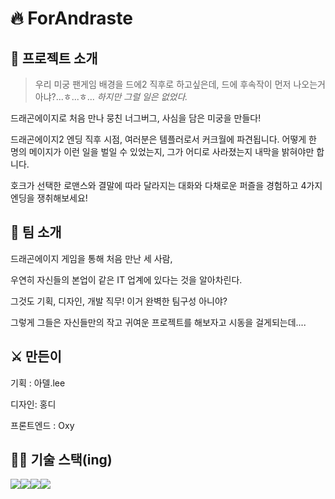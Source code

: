 # 🔥 ForAndraste


## 🐉 프로젝트 소개

> 우리 미궁 팬게임 배경을 드에2 직후로 하고싶은데, 드에 후속작이 먼저 나오는거 아냐?...ㅎ...ㅎ...
*하지만 그럴 일은 없었다.*

드래곤에이지로 처음 만나 뭉친 너그버그, 사심을 담은 미궁을 만들다!

드래곤에이지2 엔딩 직후 시점, 여러분은 템플러로서 커크월에 파견됩니다.
어떻게 한 명의 메이지가 이런 일을 벌일 수 있었는지, 그가 어디로 사라졌는지 내막을 밝혀야만 합니다.

호크가 선택한 로맨스와 결말에 따라 달라지는 대화와 다채로운 퍼즐을 경험하고 4가지 엔딩을 쟁취해보세요!


## 🐲 팀 소개

드래곤에이지 게임을 통해 처음 만난 세 사람,

우연히 자신들의 본업이 같은 IT 업계에 있다는 것을 알아차린다.

그것도 기획, 디자인, 개발 직무! 이거 완벽한 팀구성 아니야?

그렇게 그들은 자신들만의 작고 귀여운 프로젝트를 해보자고 시동을 걸게되는데....

## ⚔️ 만든이

기획 : 아델.lee

디자인: 홍디

프론트엔드 : Oxy

## 👩‍💻 기술 스택(ing)

<img  src="https://img.shields.io/badge/html5-E34F26?style=for-the-badge&logo=html5&logoColor=white"><img  src="https://img.shields.io/badge/css-1572B6?style=for-the-badge&logo=css3&logoColor=white"><img  src="https://img.shields.io/badge/javascript-F7DF1E?style=for-the-badge&logo=javascript&logoColor=black"><img  src="https://img.shields.io/badge/vue.js-4FC08D?style=for-the-badge&logo=vue.js&logoColor=white">
